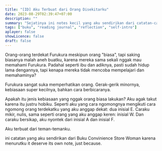 ```yaml
---
title: "[ID] Aku Terbuat dari Orang Disekitarku"
date: 2023-08-29T02:39:47+07:00
description: "" 
summary: "Sejatinya ini notes kecil yang aku sendirikan dari catatan-catatan yang aku buat saat membaca buku Convinience Store Woman. Tapi menurutku laebih bagus untuk dibuat satu halaman sendiri untuk topik ini, karena aku ingin menambahkan pengetahuan dan pemikiran lainnya."
tags: ["buku", "reading journal", "reflection", "self-intro"]
aplayer: false
showLicence: false
draft: false
---
```



Orang-orang terdekat Furukura meskipun orang "biasa", tapi saking biasanya malah aneh buatku, karena mereka sama sekali nggak mau memahami Furukura. Padahal seperti ibu dan adiknya, pasti sudah hidup lama dengannya, tapi kenapa mereka tidak mencoba mempelajari dan memahaminya?

Furukura sangat suka memperhatikan orang. Gerak-gerik minornya, kebiasaan super kecilnya, bahkan cara berbicaranya. 

Apakah itu jenis kebiasaan yang nggak orang biasa lakukan? Aku agak takut karena itu justru hobiku. Seperti aku yang cara ngomongnya mengikuti cara ngomong orang terdekatku yang aku anggap dekat: dua inisial E. Caraku mikir, nulis, sama seperti orang yang aku anggap keren: inisial W. Dan caraku bersikap, aku nyontek dari inisial A dan inisial F. 

Aku terbuat dari teman-temanku.


ini catatan yang aku sendirikan dari Buku Convinience Store Woman karena menurutku it deserve its own note, just because.